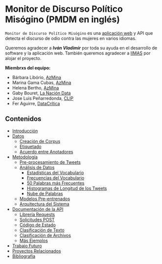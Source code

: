 # Monitor de Discurso Político Misógino (PMDM en inglés)

`Monitor de Discurso Político Misógino` es una [aplicación web](https://turing.iimas.unam.mx/pmdm/)  y API que detecta el discurso de odio contra las mujeres en varios idiomas.

Queremos agradecer a ***Iván Vladimir*** por toda su ayuda en el desarrollo de software y la aplicación web. También queremos agradecer a [IIMAS](https://www.iimas.unam.mx/) por alojar el proyecto.

**Miembrxs del equipo:**
- Bárbara Libório, [AzMina](https://azmina.com.br/)
- Marina Gama Cubas, [AzMina](https://azmina.com.br/)
- Helena Bertho, [AzMina](https://azmina.com.br/)
- Gaby Bouret, [La Nación Data](https://www.lanacion.com.ar/data/)
- Jose Luis Peñarredonda, [CLIP](https://www.elclip.org/)
- Fer Aguirre, [DataCrítica](https://datacritica.org/)

## Contenidos
- [Introducción](#introducción)
- [Datos](#datos)
  - [Creación de Corpus](#creación-de-corpus)
  - [Etiquetado](#etiquetado)
  - [Acuerdo entre Anotadores](#acuerdo-entre-anotadores)
- [Metodología](#metodología)
  - [Pre-procesamiento de Tweets](#pre-procesameinto-de-tweets)
  - [Análisis de Datos](#análisis-de-datos)
    - [Estadísticas del Vocabulario](#estadísticas-del-vocabulario)
    - [Frecuencias del Vocabulario](#frecuencias-del-vocabulario)
    - [50 Palabras más Frecuentes](#50-palabras-más-frecuentes)
    - [Histogramas de Longitud de los Tweets](#histogramas-de-longitud-de-los-tweets)
    - [Nube de Palabras](#nube-de-palabras)
  - [Modelos Pre-entrenados](#modelos-pre-entrenados)
  - [Arquitectura del Sistema](#arquitectura-del-sistema)
- [Documentación de la API](#documentación-de-la-api)
  - [Librería Requests](#librería-requests)
  - [Solicitudes POST](#solicitudes-post)
  - [Código de Estado](#código-de-estado)
  - [Clasificación de Texto](#clasificación-de-texto)
  - [Clasificación de Archivos](#clasificación-de-archivos)
  - [Más Ejemplos](#más-ejemplos)
- [Trabajo Futuro](#trabajo-futuro)
- [Proyectos Relacionados](#proyectos-relacionados)
- [Bibliografía](#bibliografía)
